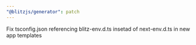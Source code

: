 ```yaml
---
"@blitzjs/generator": patch
---
```


Fix tsconfig.json referencing blitz-env.d.ts insetad of next-env.d.ts in new app templates
